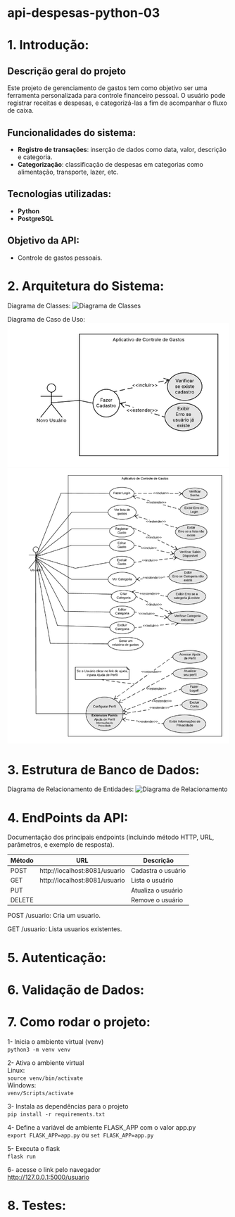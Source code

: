 # api-despesas-python-03

# 1. Introdução:

## Descrição geral do projeto

Este projeto de gerenciamento de gastos tem como objetivo ser uma ferramenta personalizada para controle financeiro pessoal. O usuário pode registrar receitas e despesas, e categorizá-las a fim de acompanhar o fluxo de caixa.

## Funcionalidades do sistema:

- **Registro de transações**: inserção de dados como data, valor, descrição e categoria.
- **Categorização**: classificação de despesas em categorias como alimentação, transporte, lazer, etc.

## Tecnologias utilizadas:

- **Python**
- **PostgreSQL**

## Objetivo da API:

- Controle de gastos pessoais.

# 2. Arquitetura do Sistema:

Diagrama de Classes:
![Diagrama de Classes](imagens/Diagrama_de_Classes_API.png)

Diagrama de Caso de Uso:
![Diagrama de Caso de Uso](imagens/Caso1-Novo_Usuario.png)
![Diagrama de Caso de Uso](imagens/Caso2-Usuario_Existente.png)

# 3. Estrutura de Banco de Dados:

Diagrama de Relacionamento de Entidades:
![Diagrama de Relacionamento](imagens/Relacionamento.png)

# 4. EndPoints da API:

Documentação dos principais endpoints (incluindo método HTTP, URL, parâmetros, e exemplo de resposta).

| Método | URL                           | Descrição          |
| ------ | ----------------------------- | ------------------ |
| POST   | http://localhost:8081/usuario | Cadastra o usuário |
| GET    | http://localhost:8081/usuario | Lista o usuário    |
| PUT    |                               | Atualiza o usuário |
| DELETE |                               | Remove o usuário   |

POST /usuario: Cria um usuario.

GET /usuario: Lista usuarios existentes.

# 5. Autenticação:

# 6. Validação de Dados:

# 7. Como rodar o projeto:

1- Inicia o ambiente virtual (venv)\
`python3 -m venv venv`

2- Ativa o ambiente virtual\
Linux:\
`source venv/bin/activate`\
Windows:\
`venv/Scripts/activate`

3- Instala as dependências para o projeto\
`pip install -r requirements.txt`

4- Define a variável de ambiente FLASK_APP com o valor app.py\
`export FLASK_APP=app.py`
ou `set FLASK_APP=app.py`

5- Executa o flask\
`flask run`

6- acesse o link pelo navegador\
http://127.0.0.1:5000/usuario

# 8. Testes:
